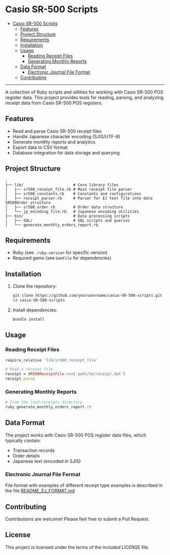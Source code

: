 # Casio SR-500 Scripts

- [Casio SR-500 Scripts](#casio-sr-500-scripts)
  * [Features](#features)
  * [Project Structure](#project-structure)
  * [Requirements](#requirements)
  * [Installation](#installation)
  * [Usage](#usage)
    + [Reading Receipt Files](#reading-receipt-files)
    + [Generating Monthly Reports](#generating-monthly-reports)
  * [Data Format](#data-format)
    + [Electronic Journal File Format](#electronic-journal-file-format)
  * [Contributing](#contributing)

---

A collection of Ruby scripts and utilities for working with Casio SR-500 POS register data. This project provides tools for reading, parsing, and analyzing receipt data from Casio SR-500 POS registers.

## Features

- Read and parse Casio SR-500 receipt files
- Handle Japanese character encoding (SJIS/UTF-8)
- Generate monthly reports and analytics
- Export data to CSV format
- Database integration for data storage and querying

## Project Structure

```
.
├── lib/                      # Core library files
│   ├── sr500_receipt_file.rb # Main receipt file parser
│   ├── sr500_constants.rb    # Constants and configurations
│   ├── receipt_parser.rb     # Parser for EJ text file into data SR500Order structure
│   ├── sr500_order.rb        # Order data structure
│   └── jp_encoding_file.rb   # Japanese encoding utilities
├── bin/                      # Data processing scripts
│   ├── SQL/                  # SQL scripts and queries
│   └── generate_monthly_orders_report.rb
```

## Requirements

- Ruby (see `.ruby-version` for specific version)
- Required gems (see `Gemfile` for dependencies)

## Installation

1. Clone the repository:
   ```bash
   git clone https://github.com/yourusername/casio-SR-500-scripts.git
   cd casio-SR-500-scripts
   ```

2. Install dependencies:
   ```bash
   bundle install
   ```

## Usage

### Reading Receipt Files

```ruby
require_relative 'lib/sr500_receipt_file'

# Read a receipt file
receipt = SR500ReceiptFile.new('path/to/receipt.dat')
receipt.parse
```

### Generating Monthly Reports

```ruby
# From the load-receipts directory
ruby generate_monthly_orders_report.rb
```

## Data Format

The project works with Casio SR-500 POS register data files, which typically contain:
- Transaction records
- Order details
- Japanese text (encoded in SJIS)

### Electronic Journal File Format

File format with examples of different receipt type examples is described in the file [README_EJ_FORMAT.md](README_EJ_FORMAT.md)

## Contributing

Contributions are welcome! Please feel free to submit a Pull Request.

## License

This project is licensed under the terms of the included LICENSE file.
